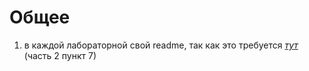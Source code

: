 # Общее
1) в каждой лабораторной свой readme, так как это требуется [*тут*](https://docs.google.com/document/d/1xOFpw5jPPDPrhnJyQbcQIxLg3zDAE_GISrkZAwdWIA4/edit#heading=h.qo1y7terq9cf) (часть 2 пункт 7)
